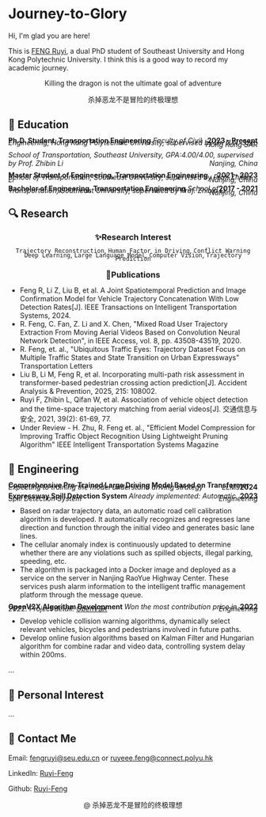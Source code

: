 # Journey-to-Glory

Hi, I'm glad you are here!

This is [FENG Ruyi](#contact), a dual PhD student of Southeast University and Hong Kong Polytechnic University. I think this is a good way to record my academic journey.

<center>
Killing the dragon is not the ultimate goal of adventure

杀掉恶龙不是冒险的终极理想
</center>

<h2> 📕 Education </h2>

<p style="line-height:0.3em;">
<span style="text-align:left;"> <strong> Ph.D. Student, Transportation Engineering</strong>  <span style="float:right;"> <strong> 2023 - Present</strong></span>

<em>
<span style="text-align:left;">  Faculty of Civil Engineering, Hong Kong Polytechnic University, supervised by Dr. N.N. Sze <span style="float:right;"> Hong Kong SAR </span>

<span style="text-align:left;"> School of Transportation, Southeast University, GPA:4.00/4.00, supervised by Prof. Zhibin Li <span style="float:right;"> Nanjing, China </span>
</em>
</p>


<p style="line-height:0.3em;">
<span style="text-align:left;"> <strong> Master Student of Engineering, Transportation Engineering </strong>  <span style="float:right;"> <strong> 2021 - 2023</strong></span>

<em>
<span style="text-align:left;">  School of Transportation, Southeast University, supervised by Prof. Zhibin Li <span style="float:right;"> Nanjing, China </span>
</em>
</p>

<p style="line-height:0.3em;">
<span style="text-align:left;"> <strong> Bachelor of Engineering, Transportation Engineering </strong>  <span style="float:right;"> <strong> 2017 - 2021</strong></span>

<em>
<span style="text-align:left;">  School of Transportation, Southeast University, supervised by Prof. Zhibin Li <span style="float:right;"> Nanjing, China </span>
</em>
</p>

<h2> 🔍 Research </h2>

<center>
<h3 style="line-height:0.7em;">
<strong> ✨Research Interest </strong></span>
</h3>

<p style="line-height:0.5em;">
<code>Trajectory Reconstruction</code>, <code>Human Factor in Driving</code>, <code>Conflict Warning</code> <code>Deep Learning</code>, <code>Large Language Model</code>, <code>Computer Vision</code>, <code>Trajectory Prediction</code> </span>
</p>
</center>

<center>
<h3 style="line-height:0.7em;">
<strong> 📃Publications </strong></span>
</h3>
</center>
<ul>
<li> Feng R, Li Z, Liu B, et al. A Joint Spatiotemporal Prediction and Image Confirmation Model for Vehicle Trajectory Concatenation With Low Detection Rates[J]. IEEE Transactions on Intelligent Transportation Systems, 2024.
<li> R. Feng, C. Fan, Z. Li and X. Chen, "Mixed Road User Trajectory Extraction From Moving Aerial Videos Based on Convolution Neural Network Detection", in IEEE Access, vol. 8, pp. 43508-43519, 2020.
<li> R. Feng, et. al., "Ubiquitous Traffic Eyes: Trajectory Dataset Focus on Multiple Traffic States and State Transition on Urban Expressways" Transportation Letters
<li> Liu B, Li M, Feng R, et al. Incorporating multi-path risk assessment in transformer-based pedestrian crossing action prediction[J]. Accident Analysis & Prevention, 2025, 215: 108002.
<li> Ruyi F, Zhibin L, Qifan W, et al. Association of vehicle object detection and the time-space trajectory matching from aerial videos[J]. 交通信息与安全, 2021, 39(2): 61-69, 77.
<li> Under Review - H. Zhu, R. Feng et. al., "Efficient Model Compression for Improving Traffic Object Recognition Using Lightweight Pruning Algorithm" IEEE Intelligent Transportation Systems Magazine
</ul>


<h2> 📐 Engineering </h2>

<p style="line-height:0.3em;">
<span style="text-align:left;"> <strong> Comprehensive Pre-Trained Large Driving Model Based on Transformer </strong>  <span style="float:right;"> <strong> 2024</strong></span>

<em>
<span style="text-align:left;">  Expecting to training the model understand driving strategy <span style="float:right;"> LLMs </span>
</em>
</p>

<p style="line-height:0.3em;">
<span style="text-align:left;"> <strong> Expressway Spill Detection System </strong>  <span style="float:right;"> <strong> 2023 </strong></span>

<em>
<span style="text-align:left;">  Already implemented: Automatic Spill Detection System <span style="float:right;"> Engineering </span>
</em>

<ul>
<li>Based on radar trajectory data, an automatic road cell calibration algorithm is developed. It automatically recognizes and regresses lane direction and function through the initial video and generates basic lane lines.
<li>The cellular anomaly index is continuously updated to determine whether there are any violations such as spilled objects, illegal parking, speeding, etc.
<li>The algorithm is packaged into a Docker image and deployed as a service on the server in Nanjing RaoYue Highway Center. These services push alarm information to the intelligent traffic management platform through the message queue.
</ul>
</p>


<p style="line-height:0.3em;">
<span style="text-align:left;"> <strong> OpenV2X Algorithm Development </strong>  <span style="float:right;"> <strong> 2022 </strong></span>

<em>
<span style="text-align:left;">
Won the most contribution price in 2022. Project detail: <a href="https://github.com/open-v2x" title="Go to project page of OpenV2X"> OpenV2X</a>
<span style="float:right;"> Engineering </span>
</em>
<ul>
<li> Develop vehicle collision warning algorithms, dynamically select relevant vehicles, bicycles and pedestrians involved in future paths.
<li>  Develop online fusion algorithms based on Kalman Filter and Hungarian algorithm for combine radar and video data, controlling system delay within 200ms.
</ul>

...

<h2> 🌱 Personal Interest </h2>

...

<span id="contact">
<h2> 📧 Contact Me </h2>
</span>

Email: <fengruyi@seu.edu.cn> or <ruyeee.feng@connect.polyu.hk>

LinkedIn: [Ruyi-Feng](https://www.linkedin.com/in/Ruyi-Feng/)

Github: [Ruyi-Feng](https://github.com/Ruyi-Feng)


<center>
@ 杀掉恶龙不是冒险的终极理想
</center>

